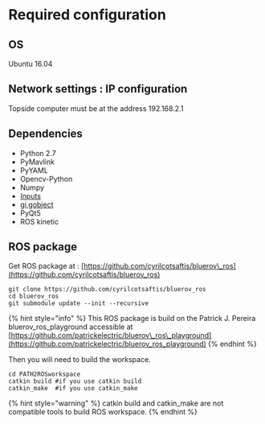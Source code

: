 # Required configuration

## OS

Ubuntu 16.04

## Network settings : IP configuration

Topside computer must be at the address 192.168.2.1

## Dependencies

* Python 2.7
* PyMavlink
* PyYAML
* Opencv-Python
* Numpy
* [Inputs](https://github.com/zeth/inputs) 
* [gi,gobject](https://wiki.ubuntu.com/Novacut/GStreamer1.0)
* PyQt5
* ROS kinetic

## ROS package

Get ROS package at : [https://github.com/cyrilcotsaftis/bluerov\_ros](https://github.com/cyrilcotsaftis/bluerov_ros)

```text
git clone https://github.com/cyrilcotsaftis/bluerov_ros
cd bluerov_ros
git submodule update --init --recursive
```

{% hint style="info" %}
This ROS package is build on the Patrick J. Pereira bluerov\_ros\_playground accessible at [https://github.com/patrickelectric/bluerov\_ros\_playground](https://github.com/patrickelectric/bluerov_ros_playground) 
{% endhint %}

Then you will need to build the workspace.

```text
cd PATH2ROSworkspace
catkin build #if you use catkin build
catkin_make  #if you use catkin_make
```

{% hint style="warning" %}
catkin build and catkin\_make are not compatible tools to build ROS workspace.
{% endhint %}

